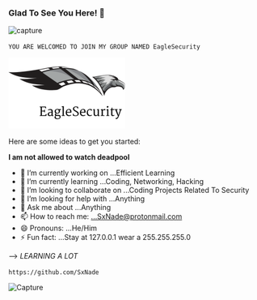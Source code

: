 ### Glad To See You Here! 👋


![capture](http://pa1.narvii.com/5794/d61c9da89a73c3760d67cea6cc41b10c9312842d_00.gif)

`YOU ARE WELCOMED TO JOIN MY GROUP NAMED EagleSecurity`

![Capture](https://github.com/SxNade/SxNade/blob/main/Egl.png)

Here are some ideas to get you started:

**I am not allowed to watch deadpool**
- 🔭 I’m currently working on ...Efficient Learning
- 🌱 I’m currently learning ...Coding, Networking, Hacking
- 👯 I’m looking to collaborate on ...Coding Projects Related To Security
- 🤔 I’m looking for help with ...Anything
- 💬 Ask me about ...Anything
- 📫 How to reach me: ...SxNade@protonmail.com
- 😄 Pronouns: ...He/Him
- ⚡ Fun fact: ...Stay at 127.0.0.1 wear a 255.255.255.0

--> *LEARNING A LOT*



`https://github.com/SxNade`

![Capture](https://i.pinimg.com/originals/d4/73/a1/d473a1d6d867e8896dc3893e3db5b44a.gif)




